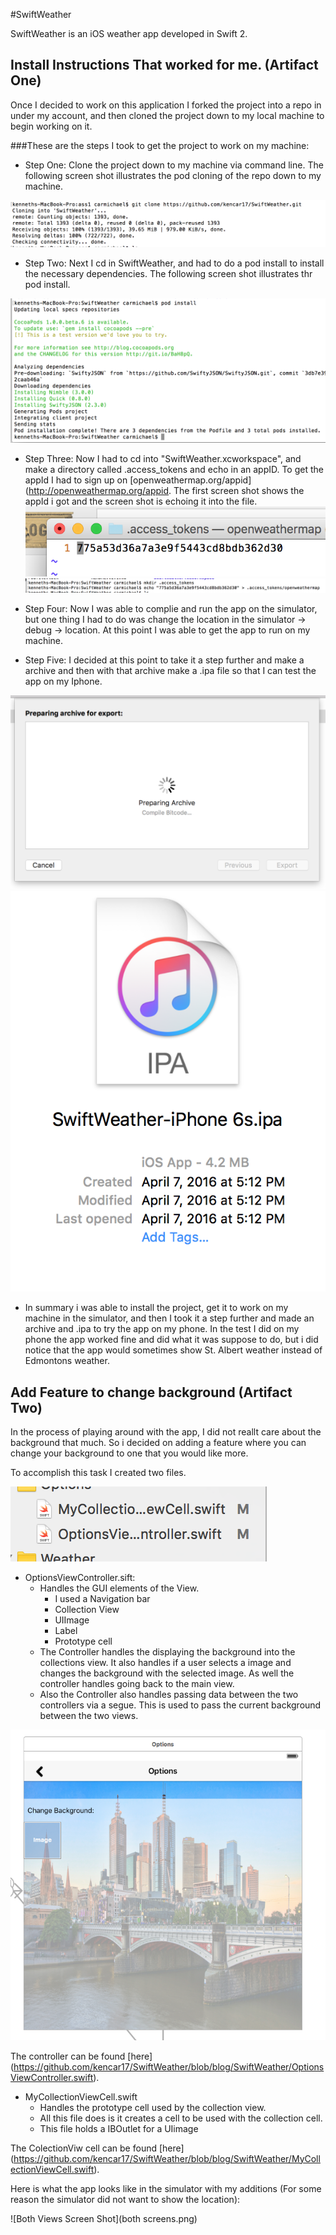 #SwiftWeather

SwiftWeather  is an iOS weather app developed in Swift 2. 

## Install Instructions That worked for me. (Artifact One)

  Once I decided to work on this application I forked the project into a repo in under my account, and then
cloned the project down to my local machine to begin working on it.

###These are the steps I took to get the project to work on my machine:

- Step One: Clone the project down to my machine via command line. The following screen shot illustrates
             the pod cloning of the repo down to my machine.

![Cloning Screen Shot](clone.png)

- Step Two: Next I cd in SwiftWeather, and had to do a pod install to install the necessary dependencies. The 
            following screen shot illustrates thr pod install. 

![Pod Install Screen Shot](podIntall.png)

- Step Three: Now I had to cd  into "SwiftWeather.xcworkspace", and make a directory called .access_tokens and 
              echo in an appID. To get the appId I had to sign up on [openweathermap.org/appid](http://openweathermap.org/appid. The first screen shot shows the appId i got and the
              screen shot is echoing it into the file.
![AppID Screen Shot](AppID.png)
![echo appid Screen Shot](echoId.png)


- Step Four: Now I was able to complie and run the app on the simulator, but one thing I had to do was change the
            location in the simulator -> debug -> location. At this point I was able to get the app to run on my
            machine.

- Step Five: I decided at this point to take it a step further and make a archive and then with that archive make
            a .ipa file so that I can test the app on my Iphone.

![Archive Screen Shot](archive.png)
![ipa File Screen Shot](ipa6s.png)

- In summary i was able to install the project, get it to work on my machine in the simulator, and then I took it
  a step further and made an archive and .ipa to try the app on my phone. In the test I did on my phone the app worked
  fine and did what it was suppose to do, but i did notice that the app would sometimes show St. Albert weather instead
  of Edmontons weather.

## Add Feature to change background (Artifact Two)

  In the process of playing around with the app, I did not reallt care about the background that much. So i decided on
adding a feature where you can change your background to one that you would like more.

  To accomplish this task I created two files.
  
  ![Files Created Screen Shot](filesAdded.png)
  
  - OptionsViewController.sift:
      - Handles the GUI elements of the View.
        - I used a Navigation bar 
        - Collection View
        - UIImage
        - Label
        - Prototype cell
      - The Controller handles the displaying the background into the collections view. It also handles
        if a user selects a image and changes the background with the selected image. As well the controller
        handles going back to the main view. 
      - Also the Controller also handles passing data between the two controllers via a segue. This is used to
        pass the current background between the two views.

  ![Elements Screen Shot](elements.png)
  
  The controller can be found [here] (https://github.com/kencar17/SwiftWeather/blob/blog/SwiftWeather/OptionsViewController.swift).

  - MyCollectionViewCell.swift
      - Handles the prototype cell used by the collection view.
      - All this file does is it creates a cell to be used with the collection cell.
      - This file holds a IBOutlet for a UIimage

  The ColectionViw cell can be found [here] (https://github.com/kencar17/SwiftWeather/blob/blog/SwiftWeather/MyCollectionViewCell.swift).
  
  
  Here is what the app looks like in the simulator with my additions (For some reason the simulator did not want to
  show the location):
  
  ![Both Views Screen Shot](both screens.png)
  
